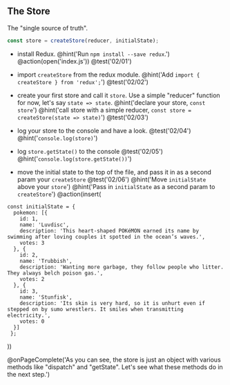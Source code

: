 ## The Store
The "single source of truth".

```js
const store = createStore(reducer, initialState);
```

+ install Redux.
@hint('Run `npm install --save redux`.')
@action(open('index.js'))
@test('02/01')

+ import `createStore` from the redux module.
@hint('Add `import { createStore } from 'redux';`')
@test('02/02')

+ create your first store and call it `store`. Use a simple "reducer" function for now, let's say `state => state`.
@hint('declare your store, `const store`')
@hint('call store with a simple reducer, `const store = createStore(state => state)`')
@test('02/03')

+ log your store to the console and have a look.
@test('02/04')
@hint('`console.log(store)`')

+ log `store.getState()` to the console
@test('02/05')
@hint('`console.log(store.getState())`')

+ move the initial state to the top of the file, and pass it in as a second param your `createStore`
@test('02/06')
@hint('Move `initialState` above your `store`')
@hint('Pass in `initialState` as a second param to `createStore`')
@action(insert(
```
const initialState = {
  pokemon: [{
    id: 1,
    name: 'Luvdisc',
    description: 'This heart-shaped POKéMON earned its name by swimming after loving couples it spotted in the ocean’s waves.',
    votes: 3
  }, {
    id: 2,
    name: 'Trubbish',
    description: 'Wanting more garbage, they follow people who litter. They always belch poison gas.',
    votes: 2
  }, {
    id: 3,
    name: 'Stunfisk',
    description: 'Its skin is very hard, so it is unhurt even if stepped on by sumo wrestlers. It smiles when transmitting electricity.',
    votes: 0
  }]
 };
```
))

@onPageComplete('As you can see, the store is just an object with various methods like "dispatch" and "getState". Let's see what these methods do in the next step.')
